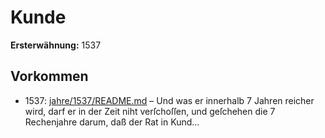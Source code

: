 # Kunde

**Ersterwähnung:** 1537

## Vorkommen
- 1537: [jahre/1537/README.md](../jahre/1537/README.md) – Und was er innerhalb 7 Jahren
reicher wird, darf er in der Zeit niht verſchoſſen, und
geſchehen die 7 Rechenjahre darum, daß der Rat in Kund...
